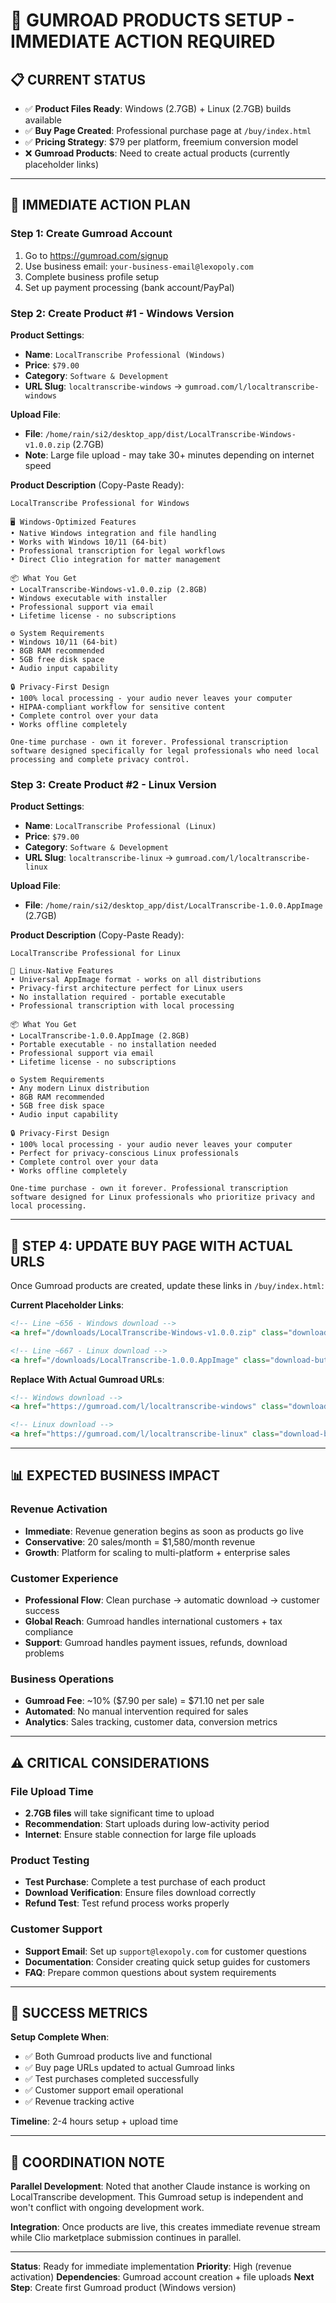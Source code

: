 # 🚀 GUMROAD PRODUCTS SETUP - IMMEDIATE ACTION REQUIRED

## 📋 CURRENT STATUS
- ✅ **Product Files Ready**: Windows (2.7GB) + Linux (2.7GB) builds available
- ✅ **Buy Page Created**: Professional purchase page at `/buy/index.html`
- ✅ **Pricing Strategy**: $79 per platform, freemium conversion model
- ❌ **Gumroad Products**: Need to create actual products (currently placeholder links)

---

## 🎯 IMMEDIATE ACTION PLAN

### **Step 1: Create Gumroad Account**
1. Go to https://gumroad.com/signup
2. Use business email: `your-business-email@lexopoly.com`
3. Complete business profile setup
4. Set up payment processing (bank account/PayPal)

### **Step 2: Create Product #1 - Windows Version**
**Product Settings**:
- **Name**: `LocalTranscribe Professional (Windows)`
- **Price**: `$79.00`
- **Category**: `Software & Development`
- **URL Slug**: `localtranscribe-windows` → `gumroad.com/l/localtranscribe-windows`

**Upload File**:
- **File**: `/home/rain/si2/desktop_app/dist/LocalTranscribe-Windows-v1.0.0.zip` (2.7GB)
- **Note**: Large file upload - may take 30+ minutes depending on internet speed

**Product Description** (Copy-Paste Ready):
```
LocalTranscribe Professional for Windows

🖥️ Windows-Optimized Features
• Native Windows integration and file handling
• Works with Windows 10/11 (64-bit)
• Professional transcription for legal workflows
• Direct Clio integration for matter management

📦 What You Get
• LocalTranscribe-Windows-v1.0.0.zip (2.8GB)
• Windows executable with installer
• Professional support via email
• Lifetime license - no subscriptions

⚙️ System Requirements
• Windows 10/11 (64-bit)
• 8GB RAM recommended
• 5GB free disk space
• Audio input capability

🔒 Privacy-First Design
• 100% local processing - your audio never leaves your computer
• HIPAA-compliant workflow for sensitive content
• Complete control over your data
• Works offline completely

One-time purchase - own it forever. Professional transcription software designed specifically for legal professionals who need local processing and complete privacy control.
```

### **Step 3: Create Product #2 - Linux Version**
**Product Settings**:
- **Name**: `LocalTranscribe Professional (Linux)`
- **Price**: `$79.00`
- **Category**: `Software & Development`
- **URL Slug**: `localtranscribe-linux` → `gumroad.com/l/localtranscribe-linux`

**Upload File**:
- **File**: `/home/rain/si2/desktop_app/dist/LocalTranscribe-1.0.0.AppImage` (2.7GB)

**Product Description** (Copy-Paste Ready):
```
LocalTranscribe Professional for Linux

🐧 Linux-Native Features
• Universal AppImage format - works on all distributions
• Privacy-first architecture perfect for Linux users
• No installation required - portable executable
• Professional transcription with local processing

📦 What You Get
• LocalTranscribe-1.0.0.AppImage (2.8GB)
• Portable executable - no installation needed
• Professional support via email
• Lifetime license - no subscriptions

⚙️ System Requirements
• Any modern Linux distribution
• 8GB RAM recommended
• 5GB free disk space
• Audio input capability

🔒 Privacy-First Design
• 100% local processing - your audio never leaves your computer
• Perfect for privacy-conscious Linux professionals
• Complete control over your data
• Works offline completely

One-time purchase - own it forever. Professional transcription software designed for Linux professionals who prioritize privacy and local processing.
```

---

## 🔄 STEP 4: UPDATE BUY PAGE WITH ACTUAL URLS

Once Gumroad products are created, update these links in `/buy/index.html`:

**Current Placeholder Links**:
```html
<!-- Line ~656 - Windows download -->
<a href="/downloads/LocalTranscribe-Windows-v1.0.0.zip" class="download-button">

<!-- Line ~667 - Linux download -->
<a href="/downloads/LocalTranscribe-1.0.0.AppImage" class="download-button">
```

**Replace With Actual Gumroad URLs**:
```html
<!-- Windows download -->
<a href="https://gumroad.com/l/localtranscribe-windows" class="download-button">

<!-- Linux download -->
<a href="https://gumroad.com/l/localtranscribe-linux" class="download-button">
```

---

## 📊 EXPECTED BUSINESS IMPACT

### **Revenue Activation**
- **Immediate**: Revenue generation begins as soon as products go live
- **Conservative**: 20 sales/month = $1,580/month revenue
- **Growth**: Platform for scaling to multi-platform + enterprise sales

### **Customer Experience**
- **Professional Flow**: Clean purchase → automatic download → customer success
- **Global Reach**: Gumroad handles international customers + tax compliance
- **Support**: Gumroad handles payment issues, refunds, download problems

### **Business Operations**
- **Gumroad Fee**: ~10% ($7.90 per sale) = $71.10 net per sale
- **Automated**: No manual intervention required for sales
- **Analytics**: Sales tracking, customer data, conversion metrics

---

## ⚠️ CRITICAL CONSIDERATIONS

### **File Upload Time**
- **2.7GB files** will take significant time to upload
- **Recommendation**: Start uploads during low-activity period
- **Internet**: Ensure stable connection for large file uploads

### **Product Testing**
- **Test Purchase**: Complete a test purchase of each product
- **Download Verification**: Ensure files download correctly
- **Refund Test**: Test refund process works properly

### **Customer Support**
- **Support Email**: Set up `support@lexopoly.com` for customer questions
- **Documentation**: Consider creating quick setup guides for customers
- **FAQ**: Prepare common questions about system requirements

---

## 🎯 SUCCESS METRICS

**Setup Complete When**:
- ✅ Both Gumroad products live and functional
- ✅ Buy page URLs updated to actual Gumroad links
- ✅ Test purchases completed successfully
- ✅ Customer support email operational
- ✅ Revenue tracking active

**Timeline**: 2-4 hours setup + upload time

---

## 🚀 COORDINATION NOTE

**Parallel Development**: Noted that another Claude instance is working on LocalTranscribe development. This Gumroad setup is independent and won't conflict with ongoing development work.

**Integration**: Once products are live, this creates immediate revenue stream while Clio marketplace submission continues in parallel.

---

**Status**: Ready for immediate implementation
**Priority**: High (revenue activation)
**Dependencies**: Gumroad account creation + file uploads
**Next Step**: Create first Gumroad product (Windows version)